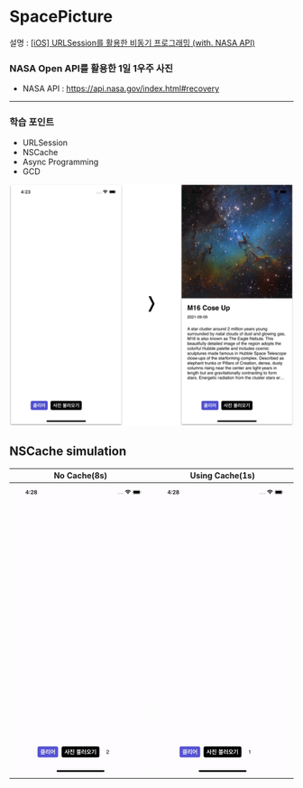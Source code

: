 # SpacePicture

설명 : [[iOS] URLSession를 활용한 비동기 프로그래밍 (with. NASA API)](https://leechamin.tistory.com/540)

### NASA Open API를 활용한 1일 1우주 사진

- NASA API : https://api.nasa.gov/index.html#recovery

---

### 학습 포인트

- URLSession
- NSCache
- Async Programming
- GCD

<img src="https://github.com/ChaminLee/SpacePicture/blob/master/SpacePicture/images/view.png" width="560">


## NSCache simulation
|No Cache(8s)|Using Cache(1s)|
|---|---|
|<img src="https://github.com/ChaminLee/SpacePicture/blob/master/SpacePicture/images/noCache.gif" width="250">|<img src="https://github.com/ChaminLee/SpacePicture/blob/master/SpacePicture/images/cache.gif" width="250">|


